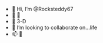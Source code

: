 - 👋 Hi, I’m @Rocksteddy67
- 👀 🔫
- 🌱 3-D
- 💞️ I’m looking to collaborate on...life
- 📫 🦩

<!---
Rocksteddy67/Rocksteddy67 is a ✨ special ✨ repository because its `README.md` (this file) appears on your GitHub profile.
You can click the Preview link to take a look at your changes.
--->
